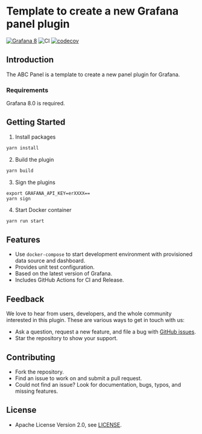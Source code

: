 # Template to create a new Grafana panel plugin

[![Grafana 8](https://img.shields.io/badge/Grafana-8-orange)](https://www.grafana.com)
![CI](https://github.com/volkovlabs/grafana-abc-panel/workflows/CI/badge.svg)
[![codecov](https://codecov.io/gh/VolkovLabs/grafana-abc-panel/branch/main/graph/badge.svg?token=0m6f0ktUar)](https://codecov.io/gh/VolkovLabs/grafana-abc-panel)

## Introduction

The ABC Panel is a template to create a new panel plugin for Grafana.

### Requirements

Grafana 8.0 is required.

## Getting Started

1. Install packages

```bash
yarn install
```

2. Build the plugin

```bash
yarn build
```

3. Sign the plugins

```
export GRAFANA_API_KEY=erXXXX==
yarn sign
```

4. Start Docker container

```bash
yarn run start
```

## Features

- Use `docker-compose` to start development environment with provisioned data source and dashboard.
- Provides unit test configuration.
- Based on the latest version of Grafana.
- Includes GitHub Actions for CI and Release.

## Feedback

We love to hear from users, developers, and the whole community interested in this plugin. These are various ways to get in touch with us:

- Ask a question, request a new feature, and file a bug with [GitHub issues](https://github.com/volkovlabs/grafana-abc-panel/issues/new/choose).
- Star the repository to show your support.

## Contributing

- Fork the repository.
- Find an issue to work on and submit a pull request.
- Could not find an issue? Look for documentation, bugs, typos, and missing features.

## License

- Apache License Version 2.0, see [LICENSE](https://github.com/volkovlabs/grafana-abc-panel/blob/main/LICENSE).
